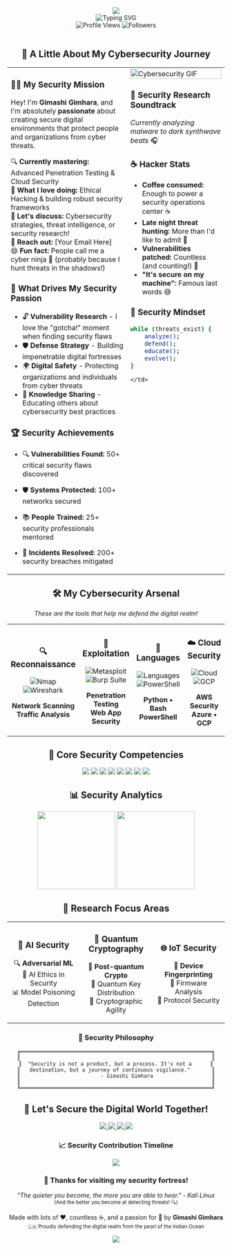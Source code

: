 <!-- Cybersecurity Welcome Header -->
<div align="center">
  <img src="https://capsule-render.vercel.app/api?type=waving&color=0:FF0000,50:FF6B00,100:00F7FF&height=250&section=header&text=Hey%20there!%20I'm%20Gimashi%20🛡️&fontSize=45&fontColor=ffffff&animation=fadeIn&fontAlignY=35&desc=Welcome%20to%20my%20cybersecurity%20fortress%20🔐&descAlignY=55&descSize=16" />
</div>

<!-- Personal Introduction -->
<div align="center">
  <img src="https://readme-typing-svg.demolab.com?font=Orbitron&size=22&duration=3000&pause=1000&color=00F7FF&center=true&vCenter=true&width=800&height=60&lines=Cybersecurity+Specialist+🛡️+%7C+Ethical+Hacker+🎯+%7C+Digital+Guardian+⚔️;Protecting+systems+and+data+with+passion+🔐;From+the+beautiful+island+of+Sri+Lanka+🇱🇰;Turning+vulnerabilities+into+fortifications+🏰;Always+vigilant%2C+always+learning+🔍" alt="Typing SVG" />
</div>

<!-- Friendly Stats -->
<div align="center">
  <img src="https://komarev.com/ghpvc/?username=YOUR_USERNAME&style=for-the-badge&color=00F7FF&label=Security+Enthusiasts+Visited" alt="Profile Views" />
  <img src="https://img.shields.io/github/followers/YOUR_USERNAME?style=for-the-badge&color=FF6B00&labelColor=1c1917&label=Cyber+Warriors+Following" alt="Followers" />
</div>

<br />

<!-- Personal Story Section -->
<div align="center">
  <h2>🔐 A Little About My Cybersecurity Journey</h2>
</div>

<table>
  <tr>
    <td valign="top" width="55%">

### 👨‍💻 My Security Mission

Hey! I'm **Gimashi Gimhara**, and I'm absolutely **passionate** about creating secure digital environments that protect people and organizations from cyber threats. 

🔍 **Currently mastering:** Advanced Penetration Testing & Cloud Security  
💼 **What I love doing:** Ethical Hacking & building robust security frameworks  
🤝 **Let's discuss:** Cybersecurity strategies, threat intelligence, or security research!  
📧 **Reach out:** [Your Email Here]  
😄 **Fun fact:** People call me a cyber ninja 🥷 (probably because I hunt threats in the shadows!)

### 🎯 What Drives My Security Passion
- 🔓 **Vulnerability Research** - I love the "gotcha!" moment when finding security flaws  
- 🛡️ **Defense Strategy** - Building impenetrable digital fortresses  
- 🌍 **Digital Safety** - Protecting organizations and individuals from cyber threats  
- 🤝 **Knowledge Sharing** - Educating others about cybersecurity best practices  

### 🏆 Security Achievements
- 🔍 **Vulnerabilities Found:** 50+ critical security flaws discovered
- 🛡️ **Systems Protected:** 100+ networks secured  
- 📚 **People Trained:** 25+ security professionals mentored  
- 🚨 **Incidents Resolved:** 200+ security breaches mitigated

    </td>
    <td valign="top" width="45%">
      <img src="https://media.giphy.com/media/077i6AULCXc0FKTj9s/giphy.gif" alt="Cybersecurity GIF" width="100%" />
      
### 🎵 Security Research Soundtrack
*Currently analyzing malware to dark synthwave beats* 🎧

### ☕ Hacker Stats
- **Coffee consumed:** Enough to power a security operations center ☕  
- **Late night threat hunting:** More than I'd like to admit 🌙  
- **Vulnerabilities patched:** Countless (and counting!) 🔧  
- **"It's secure on my machine":** Famous last words 😅

### 🔐 Security Mindset
```bash
while (threats_exist) {
    analyze();
    defend();
    educate();
    evolve();
}
```

    </td>
  </tr>
</table>

<!-- Tech Stack with Better Structure -->
<div align="center">
  <h2>🛠️ My Cybersecurity Arsenal</h2>
  <p><em>These are the tools that help me defend the digital realm!</em></p>
</div>

<table align="center">
  <tr>
    <td align="center" width="25%">
      <h3>🔍 Reconnaissance</h3>
      <p>
        <img src="https://img.shields.io/badge/Nmap-4682B4?style=for-the-badge&logo=nmap&logoColor=white" alt="Nmap" /><br/>
        <img src="https://img.shields.io/badge/Wireshark-1679A7?style=for-the-badge&logo=wireshark&logoColor=white" alt="Wireshark" />
      </p>
      <p><strong>Network Scanning<br/>Traffic Analysis</strong></p>
    </td>
    <td align="center" width="25%">
      <h3>🎯 Exploitation</h3>
      <p>
        <img src="https://img.shields.io/badge/Metasploit-2596CD?style=for-the-badge&logo=metasploit&logoColor=white" alt="Metasploit" /><br/>
        <img src="https://img.shields.io/badge/Burp%20Suite-FF6633?style=for-the-badge&logo=burpsuite&logoColor=white" alt="Burp Suite" />
      </p>
      <p><strong>Penetration Testing<br/>Web App Security</strong></p>
    </td>
    <td align="center" width="25%">
      <h3>🔐 Languages</h3>
      <p>
        <img src="https://skillicons.dev/icons?i=python,bash&perline=2" alt="Languages" /><br/>
        <img src="https://img.shields.io/badge/PowerShell-5391FE?style=for-the-badge&logo=powershell&logoColor=white" alt="PowerShell" />
      </p>
      <p><strong>Python • Bash<br/>PowerShell</strong></p>
    </td>
    <td align="center" width="25%">
      <h3>☁️ Cloud Security</h3>
      <p>
        <img src="https://skillicons.dev/icons?i=aws,azure&perline=2" alt="Cloud" /><br/>
        <img src="https://img.shields.io/badge/GCP-4285F4?style=for-the-badge&logo=googlecloud&logoColor=white" alt="GCP" />
      </p>
      <p><strong>AWS Security<br/>Azure • GCP</strong></p>
    </td>
  </tr>
</table>

<!-- Core Security Skills -->
<div align="center">
  <h2>🎯 Core Security Competencies</h2>
</div>

<div align="center">

<img src="https://img.shields.io/badge/🔒_Network_Security-Expert-red?style=for-the-badge&logoColor=white" />
<img src="https://img.shields.io/badge/🎯_Penetration_Testing-Advanced-orange?style=for-the-badge&logoColor=white" />
<img src="https://img.shields.io/badge/🚨_Incident_Response-Professional-yellow?style=for-the-badge&logoColor=white" />
<img src="https://img.shields.io/badge/☁️_Cloud_Security-Specialist-green?style=for-the-badge&logoColor=white" />

<img src="https://img.shields.io/badge/🔐_Cryptography-Researcher-blue?style=for-the-badge&logoColor=white" />
<img src="https://img.shields.io/badge/🤖_Security_Automation-Innovator-purple?style=for-the-badge&logoColor=white" />
<img src="https://img.shields.io/badge/🕵️_Threat_Intelligence-Analyst-pink?style=for-the-badge&logoColor=white" />
<img src="https://img.shields.io/badge/📋_Risk_Assessment-Manager-indigo?style=for-the-badge&logoColor=white" />

</div>

<!-- Security Stats -->
<div align="center">
  <h2>📊 Security Analytics</h2>
</div>

<div align="center">

<img height="180em" src="https://github-readme-stats.vercel.app/api?username=YOUR_USERNAME&show_icons=true&theme=radical&include_all_commits=true&count_private=true&hide_border=true&bg_color=0D1117&title_color=00F7FF&text_color=FFFFFF&icon_color=00F7FF"/>

<img height="180em" src="https://github-readme-stats.vercel.app/api/top-langs/?username=YOUR_USERNAME&layout=compact&langs_count=8&theme=radical&hide_border=true&bg_color=0D1117&title_color=00F7FF&text_color=FFFFFF"/>

</div>

<!-- Security Research Interests -->
<div align="center">
  <h2>🔬 Research Focus Areas</h2>
</div>

<table align="center">
  <tr>
    <td align="center" width="33%">
      <h3>🧠 AI Security</h3>
      <p>🔍 <strong>Adversarial ML</strong><br/>
      🤖 AI Ethics in Security<br/>
      📊 Model Poisoning Detection</p>
    </td>
    <td align="center" width="33%">
      <h3>🔐 Quantum Cryptography</h3>
      <p>🔑 <strong>Post-quantum Crypto</strong><br/>
      📡 Quantum Key Distribution<br/>
      🔄 Cryptographic Agility</p>
    </td>
    <td align="center" width="33%">
      <h3>🌐 IoT Security</h3>
      <p>📱 <strong>Device Fingerprinting</strong><br/>
      🔧 Firmware Analysis<br/>
      📶 Protocol Security</p>
    </td>
  </tr>
</table>

<!-- Security Quote -->
<div align="center">
  <h3>💭 Security Philosophy</h3>
  
```
╔══════════════════════════════════════════════════════════════╗
║                                                              ║
║  "Security is not a product, but a process. It's not a      ║
║   destination, but a journey of continuous vigilance."       ║
║                          - Gimashi Gimhara                   ║
║                                                              ║
╚══════════════════════════════════════════════════════════════╝
```
</div>

<!-- Connect Section -->
<div align="center">
  <h2>🤝 Let's Secure the Digital World Together!</h2>
  
  <p>
    <a href="https://linkedin.com/in/your-profile">
      <img src="https://img.shields.io/badge/LinkedIn-0A66C2?style=for-the-badge&logo=linkedin&logoColor=white" />
    </a>
    <a href="https://twitter.com/your-handle">
      <img src="https://img.shields.io/badge/Twitter-1DA1F2?style=for-the-badge&logo=twitter&logoColor=white" />
    </a>
    <a href="mailto:your.email@example.com">
      <img src="https://img.shields.io/badge/Email-EA4335?style=for-the-badge&logo=gmail&logoColor=white" />
    </a>
    <a href="https://medium.com/@your-handle">
      <img src="https://img.shields.io/badge/Medium-12100E?style=for-the-badge&logo=medium&logoColor=white" />
    </a>
  </p>
</div>

<!-- Activity Graph -->
<div align="center">
  <h3>📈 Security Contribution Timeline</h3>
  <img src="https://github-readme-activity-graph.vercel.app/graph?username=YOUR_USERNAME&theme=redical&hide_border=true&bg_color=0D1117&color=00F7FF&line=00F7FF&point=FFFFFF" />
</div>

<!-- Personal Footer -->
<div align="center">
  <h3>🌟 Thanks for visiting my security fortress!</h3>
  <p>
    <em>"The quieter you become, the more you are able to hear." - Kali Linux</em><br/>
    <small>(And the better you become at detecting threats! 🔍)</small>
  </p>
  
  <p>
    Made with lots of ❤️, countless ☕, and a passion for 🔐 by <strong>Gimashi Gimhara</strong><br/>
    <small>🇱🇰 Proudly defending the digital realm from the pearl of the Indian Ocean</small>
  </p>
  
  <p>
    <img src="https://capsule-render.vercel.app/api?type=waving&color=0:FF0000,50:FF6B00,100:00F7FF&height=100&section=footer" />
  </p>
</div>
